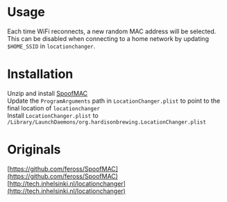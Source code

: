# Usage
Each time WiFi reconnects, a new random MAC address will be selected. This can be disabled when connecting to a home network by updating `$HOME_SSID` in `locationchanger`.

# Installation
Unzip and install [SpoofMAC](https://github.com/feross/SpoofMAC)  
Update the `ProgramArguments` path in `LocationChanger.plist` to point to the final location of `locationchanger`  
Install `LocationChanger.plist` to `/Library/LaunchDaemons/org.hardisonbrewing.LocationChanger.plist`  

# Originals
[https://github.com/feross/SpoofMAC](https://github.com/feross/SpoofMAC)  
[http://tech.inhelsinki.nl/locationchanger](http://tech.inhelsinki.nl/locationchanger)
